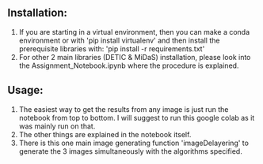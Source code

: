 ## Installation:
1. If you are starting in a virtual environment, then you can make a conda environment or with 'pip install virtualenv' and then install the prerequisite libraries with: 'pip install -r requirements.txt'
2. For other 2 main libraries (DETIC & MiDaS) installation, please look into the Assignment_Notebook.ipynb where the procedure is explained.

## Usage:
1. The easiest way to get the results from any image is just run the notebook from top to bottom. I will suggest to run this google colab as it was mainly run on that.
2. The other things are explained in the notebook itself.
3. There is this one main image generating function 'imageDelayering' to generate the 3 images simultaneously with the algorithms specified.
